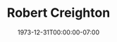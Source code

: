 ---
title: Robert Creighton
date: 1973-12-31T00:00:00-07:00
tags:
  - eagle
description:
draft: false
---